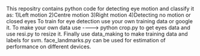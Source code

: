 This repositry contains python code for detecting eye motion and classify it as:
1)Left motion
2)Centre motion
3)Right motion
4)Detecting no motion or closed eyes
To train for eye detection use your own training data or google it.
To make your own data use ----> python crop.py to get eyes data and use resi.py to resize it.
Finally use data_making to make training data and labels for svm.
face_landmarks.py can be used for estimation of performance on different devices.
